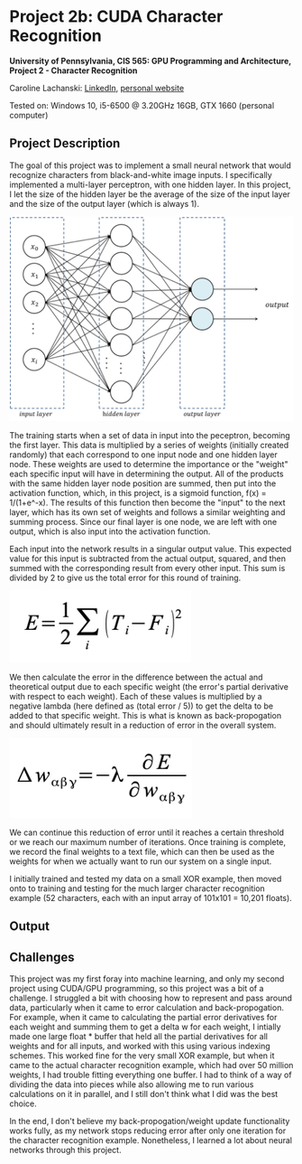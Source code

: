 # Project 2b: CUDA Character Recognition
**University of Pennsylvania, CIS 565: GPU Programming and Architecture,
Project 2 - Character Recognition**

Caroline Lachanski: [LinkedIn](https://www.linkedin.com/in/caroline-lachanski/), [personal website](http://carolinelachanski.com/)

Tested on: Windows 10, i5-6500 @ 3.20GHz 16GB, GTX 1660 (personal computer)

## Project Description

The goal of this project was to implement a small neural network that would recognize characters from black-and-white image inputs. I specifically implemented a multi-layer perceptron, with one hidden layer. In this project, I let the size of the hidden layer be the average of the size of the input layer and the size of the output layer (which is always 1).

![](./img/MLP.png)

The training starts when a set of data in input into the peceptron, becoming the first layer. This data is multiplied by a series of weights (initially created randomly) that each correspond to one input node and one hidden layer node. These weights are used to determine the importance or the "weight" each specific input will have in determining the output. All of the products with the same hidden layer node position are summed, then put into the activation function, which, in this project, is a sigmoid function, f(x) = 1/(1+e^-x). The results of this function then become the "input" to the next layer, which has its own set of weights and follows a similar weighting and summing process. Since our final layer is one node, we are left with one output, which is also input into the activation function.

Each input into the network results in a singular output value. This expected value for this input is subtracted from the actual output, squared, and then summed with the corresponding result from every other input. This sum is divided by 2 to give us the total error for this round of training.

![](./img/error_equation.png)

We then calculate the error in the difference between the actual and theoretical output due to each specific weight (the error's partial derivative with respect to each weight). Each of these values is multiplied by a negative lambda (here defined as (total error / 5)) to get the delta to be added to that specific weight. This is what is known as back-propogation and should ultimately result in a reduction of error in the overall system.

![](./img/delta_weight.png)

We can continue this reduction of error until it reaches a certain threshold or we reach our maximum number of iterations. Once training is complete, we record the final weights to a text file, which can then be used as the weights for when we actually want to run our system on a single input.

I initially trained and tested my data on a small XOR example, then moved onto to training and testing for the much larger character recognition example (52 characters, each with an input array of 101x101 = 10,201 floats).

## Output

## Challenges

This project was my first foray into machine learning, and only my second project using CUDA/GPU programming, so this project was a bit of a challenge. I struggled a bit with choosing how to represent and pass around data, particularly when it came to error calculation and back-propogation. For example, when it came to calculating the partial error derivatives for each weight and summing them to get a delta w for each weight, I intially made one large float * buffer that held all the partial derivatives for all weights and for all inputs, and worked with this using various indexing schemes. This worked fine for the very small XOR example, but when it came to the actual character recognition example, which had over 50 million weights, I had trouble fitting everything one buffer. I had to think of a way of dividing the data into pieces while also allowing me to run various calculations on it in parallel, and I still don't think what I did was the best choice.

In the end, I don't believe my back-propogation/weight update functionality works fully, as my network stops reducing error after only one iteration for the character recognition example. Nonetheless, I learned a lot about neural networks through this project.
